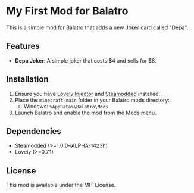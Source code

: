 # My First Mod for Balatro

This is a simple mod for Balatro that adds a new Joker card called "Depa".

## Features

- **Depa Joker**: A simple joker that costs $4 and sells for $8.

## Installation

1. Ensure you have [Lovely Injector](https://github.com/ethangreen-dev/lovely-injector) and [Steamodded](https://github.com/Steamopollys/Steamodded) installed.
2. Place the `minecraft-main` folder in your Balatro mods directory:
   - Windows: `%AppData%\Balatro\Mods`
3. Launch Balatro and enable the mod from the Mods menu.

## Dependencies

- Steamodded (>=1.0.0~ALPHA-1423h)
- Lovely (>=0.7.1)

## License

This mod is available under the MIT License. 